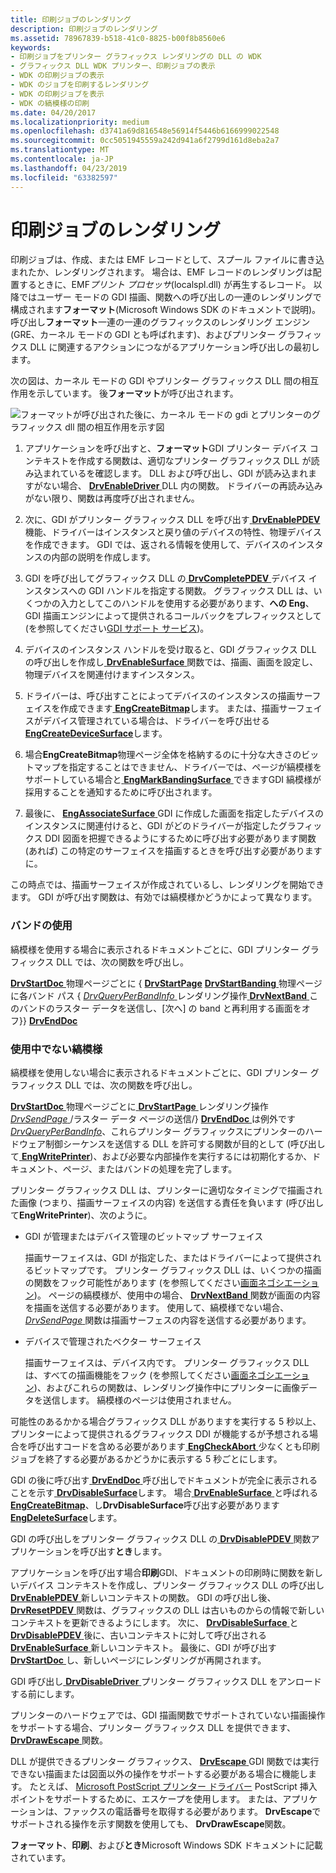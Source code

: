 ```yaml
---
title: 印刷ジョブのレンダリング
description: 印刷ジョブのレンダリング
ms.assetid: 78967839-b518-41c0-8825-b00f8b8560e6
keywords:
- 印刷ジョブをプリンター グラフィックス レンダリングの DLL の WDK
- グラフィックス DLL WDK プリンター、印刷ジョブの表示
- WDK の印刷ジョブの表示
- WDK のジョブを印刷するレンダリング
- WDK の印刷ジョブを表示
- WDK の縞模様の印刷
ms.date: 04/20/2017
ms.localizationpriority: medium
ms.openlocfilehash: d3741a69d816548e56914f5446b6166999022548
ms.sourcegitcommit: 0cc5051945559a242d941a6f2799d161d8eba2a7
ms.translationtype: MT
ms.contentlocale: ja-JP
ms.lasthandoff: 04/23/2019
ms.locfileid: "63382597"
---
```

# <a name="rendering-a-print-job"></a>印刷ジョブのレンダリング





印刷ジョブは、作成、または EMF レコードとして、スプール ファイルに書き込まれたか、レンダリングされます。 場合は、EMF レコードのレンダリングは配置するときに、EMF*プリント プロセッサ*(localspl.dll) が再生するレコード。 以降ではユーザー モードの GDI 描画、関数への呼び出しの一連のレンダリングで構成されます**フォーマット**(Microsoft Windows SDK のドキュメントで説明)。 呼び出し**フォーマット**一連の一連のグラフィックスのレンダリング エンジン (GRE、カーネル モードの GDI とも呼ばれます)、およびプリンター グラフィックス DLL に関連するアクションにつながるアプリケーション呼び出しの最初します。

次の図は、カーネル モードの GDI やプリンター グラフィックス DLL 間の相互作用を示しています。 後**フォーマット**が呼び出されます。

![フォーマットが呼び出された後に、カーネル モードの gdi とプリンターのグラフィックス dll 間の相互作用を示す図](images/gdirendr2.png)

1.  アプリケーションを呼び出すと、**フォーマット**GDI プリンター デバイス コンテキストを作成する関数は、適切なプリンター グラフィックス DLL が読み込まれているを確認します。 DLL および呼び出し、GDI が読み込まれますがない場合、 [ **DrvEnableDriver** ](https://msdn.microsoft.com/library/windows/hardware/ff556210) DLL 内の関数。 ドライバーの再読み込みがない限り、関数は再度呼び出されません。

2.  次に、GDI がプリンター グラフィックス DLL を呼び出す[ **DrvEnablePDEV** ](https://msdn.microsoft.com/library/windows/hardware/ff556211)機能、ドライバーはインスタンスと戻り値のデバイスの特性、物理デバイスを作成できます。 GDI では、返される情報を使用して、デバイスのインスタンスの内部の説明を作成します。

3.  GDI を呼び出してグラフィックス DLL の[ **DrvCompletePDEV** ](https://msdn.microsoft.com/library/windows/hardware/ff556181)デバイス インスタンスへの GDI ハンドルを指定する関数。 グラフィックス DLL は、いくつかの入力としてこのハンドルを使用する必要があります、**への Eng**、GDI 描画エンジンによって提供されるコールバックをプレフィックスとして (を参照してください[GDI サポート サービス](https://msdn.microsoft.com/library/windows/hardware/ff566714))。

4.  デバイスのインスタンス ハンドルを受け取ると、GDI グラフィックス DLL の呼び出しを作成し[ **DrvEnableSurface** ](https://msdn.microsoft.com/library/windows/hardware/ff556214)関数では、描画、画面を設定し、物理デバイスを関連付けますインスタンス。

5.  ドライバーは、呼び出すことによってデバイスのインスタンスの描画サーフェイスを作成できます[ **EngCreateBitmap**](https://msdn.microsoft.com/library/windows/hardware/ff564199)します。 または、描画サーフェイスがデバイス管理されている場合は、ドライバーを呼び出せる[ **EngCreateDeviceSurface**](https://msdn.microsoft.com/library/windows/hardware/ff564206)します。

6.  場合**EngCreateBitmap**物理ページ全体を格納するのに十分な大きさのビットマップを指定することはできません、ドライバーでは、ページが縞模様をサポートしている場合と[ **EngMarkBandingSurface** ](https://msdn.microsoft.com/library/windows/hardware/ff564975)できますGDI 縞模様が採用することを通知するために呼び出されます。

7.  最後に、 [ **EngAssociateSurface** ](https://msdn.microsoft.com/library/windows/hardware/ff564183) GDI に作成した画面を指定したデバイスのインスタンスに関連付けると、GDI がどのドライバーが指定したグラフィックス DDI 図面を把握できるようにするために呼び出す必要があります関数 (あれば) この特定のサーフェイスを描画するときを呼び出す必要がありますに。

この時点では、描画サーフェイスが作成されているし、レンダリングを開始できます。 GDI が呼び出す関数は、有効では縞模様かどうかによって異なります。

### <a name="banding-in-use"></a>バンドの使用

縞模様を使用する場合に表示されるドキュメントごとに、GDI プリンター グラフィックス DLL では、次の関数を呼び出し。

[**DrvStartDoc** ](https://msdn.microsoft.com/library/windows/hardware/ff556296)物理ページごとに { [ **DrvStartPage**](https://msdn.microsoft.com/library/windows/hardware/ff556298)
[**DrvStartBanding** ](https://msdn.microsoft.com/library/windows/hardware/ff556292)物理ページに各バンド パス { [ *DrvQueryPerBandInfo* ](https://msdn.microsoft.com/library/windows/hardware/ff556268)レンダリング操作[ **DrvNextBand** ](https://msdn.microsoft.com/library/windows/hardware/ff556250)このバンドのラスター データを送信し、[次へ] の band と再利用する画面をオフ}} [ **DrvEndDoc**](https://msdn.microsoft.com/library/windows/hardware/ff556215)
### <a href="" id="banding-not-in-use"></a> 使用中でない縞模様

縞模様を使用しない場合に表示されるドキュメントごとに、GDI プリンター グラフィックス DLL では、次の関数を呼び出し。

[**DrvStartDoc** ](https://msdn.microsoft.com/library/windows/hardware/ff556296)物理ページごとに[ **DrvStartPage** ](https://msdn.microsoft.com/library/windows/hardware/ff556298)レンダリング操作[ *DrvSendPage* ](https://msdn.microsoft.com/library/windows/hardware/ff556281)/ラスター データ ページの送信/} [ **DrvEndDoc** ](https://msdn.microsoft.com/library/windows/hardware/ff556215)は例外です[ *DrvQueryPerBandInfo*](https://msdn.microsoft.com/library/windows/hardware/ff556268)、これらプリンター グラフィックスにプリンターのハードウェア制御シーケンスを送信する DLL を許可する関数が目的として (呼び出して[ **EngWritePrinter**](https://msdn.microsoft.com/library/windows/hardware/ff565467))、および必要な内部操作を実行するには初期化するか、ドキュメント、ページ、またはバンドの処理を完了します。

プリンター グラフィックス DLL は、プリンターに適切なタイミングで描画された画像 (つまり、描画サーフェイスの内容) を送信する責任を負います (呼び出して**EngWritePrinter**)、次のように。

-   GDI が管理またはデバイス管理のビットマップ サーフェイス

    描画サーフェイスは、GDI が指定した、またはドライバーによって提供されるビットマップです。 プリンター グラフィックス DLL は、いくつかの描画の関数をフック可能性があります (を参照してください[画面ネゴシエーション](https://msdn.microsoft.com/library/windows/hardware/ff569899))。 ページの縞模様が、使用中の場合、 [ **DrvNextBand** ](https://msdn.microsoft.com/library/windows/hardware/ff556250)関数が画面の内容を描画を送信する必要があります。 使用して、縞模様でない場合、 [ *DrvSendPage* ](https://msdn.microsoft.com/library/windows/hardware/ff556281)関数は描画サーフェスの内容を送信する必要があります。

-   デバイスで管理されたベクター サーフェイス

    描画サーフェイスは、デバイス内です。 プリンター グラフィックス DLL は、すべての描画機能をフック (を参照してください[画面ネゴシエーション](https://msdn.microsoft.com/library/windows/hardware/ff569899))、およびこれらの関数は、レンダリング操作中にプリンターに画像データを送信します。 縞模様のページは使用されません。

可能性のあるかかる場合グラフィックス DLL がありますを実行する 5 秒以上、プリンターによって提供されるグラフィックス DDI が機能するが予想される場合を呼び出すコードを含める必要があります[ **EngCheckAbort** ](https://msdn.microsoft.com/library/windows/hardware/ff564189)少なくとも印刷ジョブを終了する必要があるかどうかに表示する 5 秒ごとにします。

GDI の後に呼び出す[ **DrvEndDoc** ](https://msdn.microsoft.com/library/windows/hardware/ff556215)呼び出しでドキュメントが完全に表示されることを示す[ **DrvDisableSurface**](https://msdn.microsoft.com/library/windows/hardware/ff556200)します。 場合[ **DrvEnableSurface** ](https://msdn.microsoft.com/library/windows/hardware/ff556214)と呼ばれる[ **EngCreateBitmap**](https://msdn.microsoft.com/library/windows/hardware/ff564199)、し**DrvDisableSurface**呼び出す必要があります[ **EngDeleteSurface**](https://msdn.microsoft.com/library/windows/hardware/ff564827)します。

GDI の呼び出しをプリンター グラフィックス DLL の[ **DrvDisablePDEV** ](https://msdn.microsoft.com/library/windows/hardware/ff556198)関数アプリケーションを呼び出す**とき**します。

アプリケーションを呼び出す場合**印刷**GDI、ドキュメントの印刷時に関数を新しいデバイス コンテキストを作成し、プリンター グラフィックス DLL の呼び出し[ **DrvEnablePDEV** ](https://msdn.microsoft.com/library/windows/hardware/ff556211)新しいコンテキストの関数。 GDI の呼び出し後、 [ **DrvResetPDEV** ](https://msdn.microsoft.com/library/windows/hardware/ff556276)関数は、グラフィックスの DLL は古いものからの情報で新しいコンテキストを更新できるようにします。 次に、 [ **DrvDisableSurface** ](https://msdn.microsoft.com/library/windows/hardware/ff556200)と[ **DrvDisablePDEV** ](https://msdn.microsoft.com/library/windows/hardware/ff556198)後に、古いコンテキストに対して呼び出される[ **DrvEnableSurface** ](https://msdn.microsoft.com/library/windows/hardware/ff556214)新しいコンテキスト。 最後に、GDI が呼び出す[ **DrvStartDoc** ](https://msdn.microsoft.com/library/windows/hardware/ff556296)し、新しいページにレンダリングが再開されます。

GDI 呼び出し[ **DrvDisableDriver** ](https://msdn.microsoft.com/library/windows/hardware/ff556196)プリンター グラフィックス DLL をアンロードする前にします。

プリンターのハードウェアでは、GDI 描画関数でサポートされていない描画操作をサポートする場合、プリンター グラフィックス DLL を提供できます、 [ **DrvDrawEscape** ](https://msdn.microsoft.com/library/windows/hardware/ff556203)関数。

DLL が提供できるプリンター グラフィックス、 [ **DrvEscape** ](https://msdn.microsoft.com/library/windows/hardware/ff556217) GDI 関数では実行できない描画または図面以外の操作をサポートする必要がある場合に機能します。 たとえば、 [Microsoft PostScript プリンター ドライバー](microsoft-postscript-printer-driver.md) PostScript 挿入ポイントをサポートするために、エスケープを使用します。 または、アプリケーションは、ファックスの電話番号を取得する必要があります。 **DrvEscape**でサポートされる操作を示す関数を使用しても、 **DrvDrawEscape**関数。

**フォーマット**、**印刷**、および**とき**Microsoft Windows SDK ドキュメントに記載されています。

 

 





